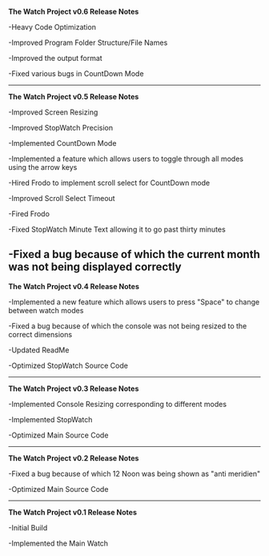 **The Watch Project v0.6 Release Notes**

-Heavy Code Optimization

-Improved Program Folder Structure/File Names

-Improved the output format

-Fixed various bugs in CountDown Mode

---

**The Watch Project v0.5 Release Notes**

-Improved Screen Resizing

-Improved StopWatch Precision

-Implemented CountDown Mode

-Implemented a feature which allows users to toggle through all modes using the arrow keys

-Hired Frodo to implement scroll select for CountDown mode

-Improved Scroll Select Timeout

-Fired Frodo

-Fixed StopWatch Minute Text allowing it to go past thirty minutes

-Fixed a bug because of which the current month was not being displayed correctly
---

**The Watch Project v0.4 Release Notes**

-Implemented a new feature which allows users to press "Space" to change between watch modes

-Fixed a bug because of which the console was not being resized to the correct dimensions

-Updated ReadMe

-Optimized StopWatch Source Code

---

**The Watch Project v0.3 Release Notes**

-Implemented Console Resizing corresponding to different modes

-Implemented StopWatch

-Optimized Main Source Code

---

**The Watch Project v0.2 Release Notes**

-Fixed a bug because of which 12 Noon was being shown as "anti meridien"

-Optimized Main Source Code

---

**The Watch Project v0.1 Release Notes**

-Initial Build

-Implemented the Main Watch

